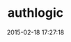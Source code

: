 ---
layout: post
title:  "authlogic"
repo:   "binarylogic/authlogic"
date:   2015-02-18 17:27:18
gemurl: http://github.com/binarylogic/authlogic
---